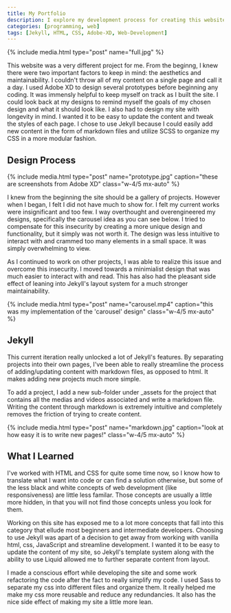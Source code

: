 ```yaml
---
title: My Portfolio
description: I explore my development process for creating this website.
categories: [programming, web]
tags: [Jekyll, HTML, CSS, Adobe-XD, Web-Development]
---
```


{% include media.html type="post" name="full.jpg" %}

This website was a very different project for me. From the beginng, I knew there were two important factors to keep in mind: the aesthetics and maintainability. I couldn't throw all of my content on a single page and call it a day. I used Adobe XD to design several prototypes before beginning any coding. It was immensly helpful to keep myself on track as I built the site. I could look back at my designs to remind myself the goals of my chosen design and what it should look like. I also had to design my site with longevity in mind. I wanted it to be easy to update the content and tweak the styles of each page. I chose to use Jekyll because I could easily add new content in the form of markdown files and utilize SCSS to organize my CSS in a more modular fashion.

## Design Process

{% include media.html type="post" name="prototype.jpg" caption="these are screenshots from Adobe XD" class="w-4/5 mx-auto" %}

I knew from the beginning the site should be a gallery of projects. However when I began, I felt I did not have much to show for. I felt my current works were insignificant and too few. I way overthought and overengineered my designs, specifically the carousel idea as you can see below. I tried to compensate for this insecurity by creating a more unique design and functionality, but it simply was not worth it. The design was less intuitive to interact with and crammed too many elements in a small space. It was simply overwhelming to view.

As I continued to work on other projects, I was able to realize this issue and overcome this insecurity. I moved towards a minimialist design that was much easier to interact with and read. This has also had the pleasant side effect of leaning into Jekyll's layout system for a much stronger maintainability.

{% include media.html type="post" name="carousel.mp4" caption="this was my implementation of the 'carousel' design" class="w-4/5 mx-auto" %}

## Jekyll

This current iteration really unlocked a lot of Jekyll's features. By separating projects into their own pages, I've been able to really streamline the process of adding/updating content with markdown files, as opposed to html. It makes adding new projects much more simple.

To add a project, I add a new sub-folder under \_assets for the project that contains all the medias and videos associated and write a markdown file. Writing the content through markdown is extremely intuitive and completely removes the friction of trying to create content.

{% include media.html type="post" name="markdown.jpg" caption="look at how easy it is to write new pages!" class="w-4/5 mx-auto" %}

## What I Learned

I've worked with HTML and CSS for quite some time now, so I know how to translate what I want into code or can find a solution otherwise, but some of the less black and white concepts of web development (like responsiveness) are little less familar. Those concepts are usually a little more hidden, in that you will not find those concepts unless you look for them.

Working on this site has exposed me to a lot more concepts that fall into this category that ellude most beginners and intermediate developers. Choosing to use Jekyll was apart of a decision to get away from working with vanilla html, css, JavaScript and streamline development. I wanted it to be easy to update the content of my site, so Jekyll's template system along with the ability to use Liquid allowed me to further separate content from layout.

I made a conscious effort while developing the site and some work refactoring the code after the fact to really simplify my code. I used Sass to separate my css into different files and organize them. It really helped me make my css more reusable and reduce any redundancies. It also has the nice side effect of making my site a little more lean.
